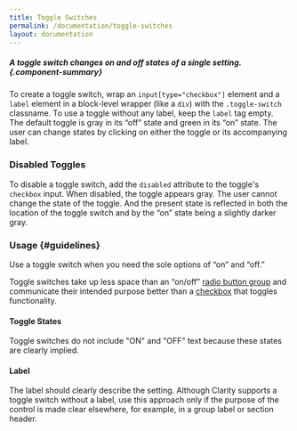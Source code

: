 ```yaml
---
title: Toggle Switches
permalink: /documentation/toggle-switches
layout: documentation
---
```


##### A toggle switch changes on and off states of a single setting. {.component-summary}

To create a toggle switch, wrap an <code class="clr-code">input[type="checkbox"]</code> element and a <code class="clr-code">label</code> element in a block-level wrapper (like a <code class="clr-code">div</code>) with the <code class="clr-code">.toggle-switch</code> classname. To use a toggle without any label, keep the <code class="clr-code">label</code> tag empty.
The default toggle is gray in its “off” state and green in its “on” state. The user can change states by clicking on either the toggle or its accompanying label.


### Disabled Toggles

To disable a toggle switch, add the <code class="clr-code">disabled</code> attribute to the toggle's <code class="clr-code">checkbox</code> input.
When disabled, the toggle appears gray. The user cannot change the state of the toggle. And the present state is reflected in both the location of the toggle switch and by the “on” state being a slightly darker gray.


<clr-toggles-demo></clr-toggles-demo>

### Usage {#guidelines}

Use a toggle switch when you need the sole options of “on” and “off.”

Toggle switches take up less space than an “on/off” [radio button group](/documentation/radios) and communicate their intended purpose better than a [checkbox](/documentation/checkboxes) that toggles functionality.

#### Toggle States

Toggle switches do not include "ON" and "OFF" text because these states are clearly implied.

#### Label

The label should clearly describe the setting.  Although Clarity supports a toggle switch without a label, use this approach only if the purpose of the control is made clear elsewhere, for example, in a group label or section header.
